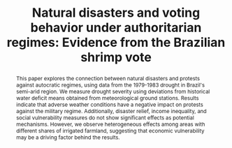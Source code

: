 ---
title        : "Natural disasters and voting behavior under authoritarian regimes: Evidence from the Brazilian shrimp vote"
collection   : publications
permalink    : /publications/natural-disasters-and-voting-behavior
doilink      : https://doi.org/10.1016/j.jebo.2025.106998
journal      : "Journal of Economic Behavior and Organization"
year         : "2025"
coauthors    : {"Renata Caldas" : "https://sites.google.com/site/renatamcaldas/",
                "Francisco Cavalcanti" : "https://sites.google.com/view/franciscocavalcanti/" ,
                "Rodrigo Schneider" : "https://sites.google.com/view/rodrigoaraujoschneider"}
buttons      : 
    wppdf    : 
    srrn     : https://papers.ssrn.com/sol3/papers.cfm?abstract_id=4249006
    scholar  : 
abstract     : "This paper explores the connection between natural disasters and protests against autocratic regimes, using data from the 1979-1983 drought in Brazil's semi-arid region. We measure drought severity using deviations from historical water deficit means obtained from meteorological ground stations. Results indicate that adverse weather conditions have a negative impact on protests against the military regime. Additionally, disaster relief, income inequality, and social vulnerability measures do not show significant effects as potential mechanisms. However, we observe heterogeneous effects among areas with different shares of irrigated farmland, suggesting that economic vulnerability may be a driving factor behind the results."
presentations: {Annual Conference of the Society for the Advancement of Economic Theory (2022), 
                4th Florida Workshop in Applied and Theoretical Economics (2022), 
                PUC-Rio (2023),
                Sustain-A-Bull Series - USF (2023), 
                UFPE/PIMES (2023),  
                Universidade Catolica de Brasilia (2023),  
                5th Florida Workshop in Applied and Theoretical Economics (2023),  
                LACEA Meeting (2023),
                Society for Institutional & Organizational Economics}  
---